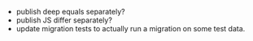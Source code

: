 - publish deep equals separately?
- publish JS differ separately?
- update migration tests to actually run a migration on some test data.
